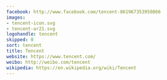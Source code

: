 ```yaml
---
facebook: http://www.facebook.com/tencent-861967353950866
images:
- tencent-icon.svg
- tencent-ar21.svg
logohandle: tencent
skipped: 0
sort: tencent
title: Tencent
website: https://www.tencent.com/
weibo: http://weibo.com/tencent
wikipedia: https://en.wikipedia.org/wiki/Tencent
---
```

